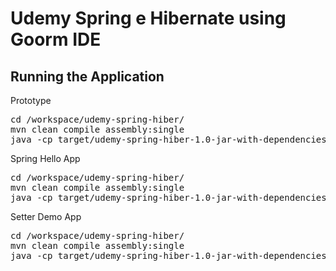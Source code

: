 # Udemy Spring e Hibernate using Goorm IDE


## Running the Application

Prototype
<pre>
cd /workspace/udemy-spring-hiber/
mvn clean compile assembly:single
java -cp target/udemy-spring-hiber-1.0-jar-with-dependencies.jar com.study.app.MyApp
</pre>
Spring Hello App
<pre>
cd /workspace/udemy-spring-hiber/
mvn clean compile assembly:single
java -cp target/udemy-spring-hiber-1.0-jar-with-dependencies.jar com.study.app.SpringHelloApp
</pre>
Setter Demo App
<pre>
cd /workspace/udemy-spring-hiber/
mvn clean compile assembly:single
java -cp target/udemy-spring-hiber-1.0-jar-with-dependencies.jar com.study.app.SetterDemoApp
</pre>
